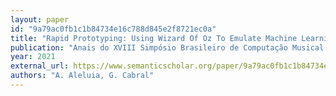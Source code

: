 ```yaml
---
layout: paper
id: "9a79ac0fb1c1b84734e16c788d845e2f8721ec0a"
title: "Rapid Prototyping: Using Wizard Of Oz To Emulate Machine Learning Features For Interactive Artistic Applications"
publication: "Anais do XVIII Simpósio Brasileiro de Computação Musical (SBCM 2021)"
year: 2021
external_url: https://www.semanticscholar.org/paper/9a79ac0fb1c1b84734e16c788d845e2f8721ec0a
authors: "A. Aleluia, G. Cabral"
---
```

